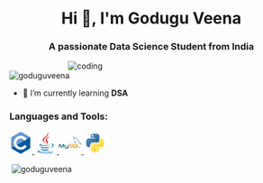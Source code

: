 
<h1 align="center">Hi 👋, I'm Godugu Veena</h1>
<h3 align="center">A passionate Data Science Student from India</h3>
<img align="right" alt="coding" width="400" src="https://th.bing.com/th/id/OIP.5ybHSsCB7tUP7uFDPRLJmAHaFj?rs=1&pid=ImgDetMain">

<p align="left"> <img src="https://komarev.com/ghpvc/?username=goduguveena&label=Profile%20views&color=0e75b6&style=flat" alt="goduguveena" /> </p>

- 🌱 I’m currently learning **DSA**

</p>

<h3 align="left">Languages and Tools:</h3>
<p align="left"> <a href="https://www.cprogramming.com/" target="_blank" rel="noreferrer"> <img src="https://raw.githubusercontent.com/devicons/devicon/master/icons/c/c-original.svg" alt="c" width="40" height="40"/> </a> <a href="https://www.java.com" target="_blank" rel="noreferrer"> <img src="https://raw.githubusercontent.com/devicons/devicon/master/icons/java/java-original.svg" alt="java" width="40" height="40"/> </a> <a href="https://www.mysql.com/" target="_blank" rel="noreferrer"> <img src="https://raw.githubusercontent.com/devicons/devicon/master/icons/mysql/mysql-original-wordmark.svg" alt="mysql" width="40" height="40"/> </a> <a href="https://www.python.org" target="_blank" rel="noreferrer"> <img src="https://raw.githubusercontent.com/devicons/devicon/master/icons/python/python-original.svg" alt="python" width="40" height="40"/> </a> </p>

<p>&nbsp;<img align="center" src="https://github-readme-stats.vercel.app/api?username=goduguveena&show_icons=true&locale=en" alt="goduguveena" /></p>


<!---
GoduguVeena/GoduguVeena is a ✨ special ✨ repository because its `README.md` (this file) appears on your GitHub profile.
You can click the Preview link to take a look at your changes.
--->
